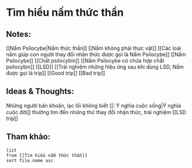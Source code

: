 # Tìm hiểu nấm thức thần

## Notes:
[[Nấm Psilocybe|Nấm thức thần]]
[[Nấm không phải thực vật]]
[[Các loài nấm giúp con người thay đổi nhận thức được gọi là Nấm Psilocybe]]
[[Nấm Psilocybe]]
[[Chất psilocybin]]
[[Nấm Psilocybe có chứa hợp chất psilocybin]]
[[LSD]]
[[Trải nghiệm những hiệu ứng sau khi dùng LSD, Nấm được gọi là trip]]
[[Good trip]]
[[Bad trip]]

## Ideas & Thoughts:
Những người băn khoăn, lạc lối không biết [[❕ Ý nghĩa cuộc sống|Ý nghĩa cuộc đời]] thường tìm đến những thứ thay đổi nhận thức, trải nghiệm [[LSD trip]]

## Tham khảo:
```dataview
list
from [[Tìm hiểu nấm thức thần]]
sort file.name asc
```